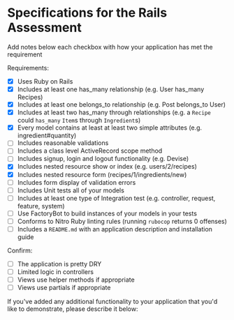 # Specifications for the Rails Assessment

Add notes below each checkbox with how your application has met the requirement

Requirements:
- [x] Uses Ruby on Rails
- [x] Includes at least one has_many relationship (e.g. User has_many Recipes)
- [x] Includes at least one belongs_to relationship (e.g. Post belongs_to User)
- [x] Includes at least two has_many through relationships (e.g. a `Recipe` could `has_many` `Item`s through `Ingredient`s)
- [x] Every model contains at least at least two simple attributes (e.g. ingredient#quantity)
- [ ] Includes reasonable validations
- [ ] Includes a class level ActiveRecord scope method
- [ ] Includes signup, login and logout functionality (e.g. Devise)
- [x] Includes nested resource show or index (e.g. users/2/recipes)
- [x] Includes nested resource form (recipes/1/ingredients/new)
- [ ] Includes form display of validation errors
- [ ] Includes Unit tests all of your models
- [ ] Includes at least one type of Integration test (e.g. controller, request, feature, system)
- [ ] Use FactoryBot to build instances of your models in your tests
- [ ] Conforms to Nitro Ruby linting rules (running `rubocop` returns 0 offenses)
- [ ] Includes a `README.md` with an application description and installation guide

Confirm:
- [ ] The application is pretty DRY
- [ ] Limited logic in controllers
- [ ] Views use helper methods if appropriate
- [ ] Views use partials if appropriate

If you've added any additional functionality to your application that you'd like to demonstrate, please describe it below: